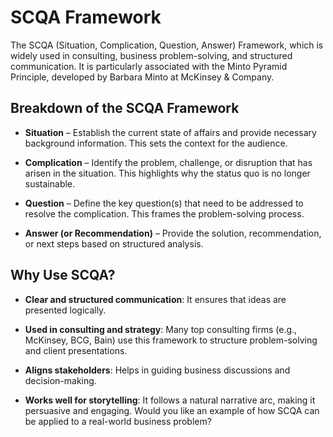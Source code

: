 # SCQA Framework

The SCQA (Situation, Complication, Question, Answer) Framework, which is widely used in consulting, business problem-solving, and structured communication. It is particularly associated with the Minto Pyramid Principle, developed by Barbara Minto at McKinsey & Company.

## Breakdown of the SCQA Framework

* __Situation__ – Establish the current state of affairs and provide necessary background information. This sets the context for the audience.

* __Complication__ – Identify the problem, challenge, or disruption that has arisen in the situation. This highlights why the status quo is no longer sustainable.

* __Question__ – Define the key question(s) that need to be addressed to resolve the complication. This frames the problem-solving process.

* __Answer (or Recommendation)__ – Provide the solution, recommendation, or next steps based on structured analysis.

## Why Use SCQA?

* __Clear and structured communication__: It ensures that ideas are presented logically.

* __Used in consulting and strategy__: Many top consulting firms (e.g., McKinsey, BCG, Bain) use this framework to structure problem-solving and client presentations.

* __Aligns stakeholders__: Helps in guiding business discussions and decision-making.

* __Works well for storytelling__: It follows a natural narrative arc, making it persuasive and engaging.
Would you like an example of how SCQA can be applied to a real-world business problem?
